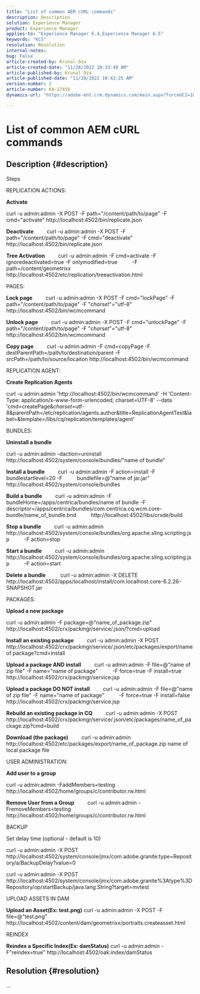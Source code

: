 ```yaml
---
title: "List of common AEM cURL commands"
description: Description
solution: Experience Manager
product: Experience Manager
applies-to: "Experience Manager 6.4,Experience Manager 6.5"
keywords: "KCS"
resolution: Resolution
internal-notes: 
bug: False
article-created-by: Krunal Oza
article-created-date: "11/28/2022 10:33:48 AM"
article-published-by: Krunal Oza
article-published-date: "11/28/2022 10:42:25 AM"
version-number: 2
article-number: KA-17456
dynamics-url: "https://adobe-ent.crm.dynamics.com/main.aspx?forceUCI=1&pagetype=entityrecord&etn=knowledgearticle&id=e32c0f20-086f-ed11-9561-6045bd006079"

---
```

# List of common AEM cURL commands

## Description {#description}


Steps

REPLICATION ACTIONS:

<b>Activate</b>

curl -u admin:admin -X POST -F path="/content/path/to/page" -F cmd="activate" http://localhost:4502/bin/replicate.json

<b>Deactivate</b>
        curl -u admin:admin -X POST -F path="/content/path/to/page" -F cmd="deactivate" http://localhost:4502/bin/replicate.json

<b>Tree Activation</b>
        curl -u admin:admin -F cmd=activate -F ignoredeactivated=true -F onlymodified=true 
        -F path=/content/geometrixx http://localhost:4502/etc/replication/treeactivation.html

PAGES:

<b>Lock page</b>
        curl -u admin:admin -X POST -F cmd="lockPage" -F path="/content/path/to/page" -F "_charset_"="utf-8" http://localhost:4502/bin/wcmcommand

<b>Unlock page</b>
        curl -u admin:admin -X POST -F cmd="unlockPage" -F path="/content/path/to/page" -F "_charset_"="utf-8" http://localhost:4502/bin/wcmcommand

<b>Copy page</b>
        curl -u admin:admin -F cmd=copyPage -F destParentPath=/path/to/destination/parent -F srcPath=/path/to/source/locaiton http://localhost:4502/bin/wcmcommand

REPLICATION AGENT:

<b>Create Replication Agents</b>

curl -u admin:admin 'http://localhost:4502/bin/wcmcommand' -H 'Content-Type: application/x-www-form-urlencoded; charset=UTF-8' --data 'cmd=createPage&_charset_=utf-8&parentPath=/etc/replication/agents.author&title=ReplicationAgentTest&label=&template=/libs/cq/replication/templates/agent'

BUNDLES:

<b>Uninstall a bundle</b>

curl -u admin:admin -daction=uninstall http://localhost:4502/system/console/bundles/"name of bundle"

<b>Install a bundle</b>
        curl -u admin:admin -F action=install -F bundlestartlevel=20 -F 
        bundlefile=@"name of jar.jar" http://localhost:4502/system/console/bundles

<b>Build a bundle</b>
        curl -u admin:admin -F bundleHome=/apps/centrica/bundles/name of bundle -F 
        descriptor=/apps/centrica/bundles/com.centrica.cq.wcm.core-bundle/name_of_bundle.bnd 
        http://localhost:4502/libs/crxde/build

<b>Stop a bundle</b>
        curl -u admin:admin http://localhost:4502/system/console/bundles/org.apache.sling.scripting.jsp 
        -F action=stop

<b>Start a bundle</b>
        curl -u admin:admin http://localhost:4502/system/console/bundles/org.apache.sling.scripting.jsp 
        -F action=start

<b>Delete a bundle</b>
         curl -u admin:admin -X DELETE http://localhost:4502/apps/localhost/install/com.localhost.core-6.2.26-SNAPSHOT.jar

PACKAGES:

<b>Upload a new package</b>

curl -u admin:admin -F package=@"name_of_package.zip" http://localhost:4502/crx/packmgr/service/.json/?cmd=upload

<b>Install an existing package</b>
        curl -u admin:admin -X POST http://localhost:4502/crx/packmgr/service/.json/etc/packages/export/name of package?cmd=install

<b>Upload a package AND install</b>
        curl -u admin:admin -F file=@"name of zip file" -F name="name of package" 
        -F force=true -F install=true http://localhost:4502/crx/packmgr/service.jsp

<b>Upload a package DO NOT install</b>
        curl -u admin:admin -F file=@"name of zip file" -F name="name of package" 
        -F force=true -F install=false http://localhost:4502/crx/packmgr/service.jsp

<b>Rebuild an existing package in CQ</b>
        curl -u admin:admin -X POST http://localhost:4502/crx/packmgr/service/.json/etc/packages/name_of_package.zip?cmd=build

<b>Download (the package)</b>
        curl -u admin:admin http://localhost:4502/etc/packages/export/name_of_package.zip  name of local package file

USER ADMINISTRATION:

<b>Add user to a group</b>

curl -u admin:admin -FaddMembers=testing http://localhost:4502/home/groups/c/contributor.rw.html

<b>Remove User from a Group</b>
        curl -u admin:admin -FremoveMembers=testing http://localhost:4502/home/groups/c/contributor.rw.html

BACKUP

Set delay time (optional - default is 10)

curl -u admin:admin -X POST http://localhost:4502/system/console/jmx/com.adobe.granite:type=Repository/a/BackupDelay?value=0

curl -u admin:admin -X POST http://localhost:4502/system/console/jmx/com.adobe.granite%3Atype%3DRepository/op/startBackup/java.lang.String?target=mvtest

UPLOAD ASSETS IN DAM

<b>Upload an Asset(Ex: test.png)</b>
curl -u admin:admin -X POST -F file=@"test.png" http://localhost:4502/content/dam/geometrixx/portraits.createasset.html

REINDEX

<b>Reindex a Specific Index(Ex: damStatus)</b>
curl -u admin:admin -F"reindex=true" http://localhost:4502/oak:index/damStatus


## Resolution {#resolution}


...

